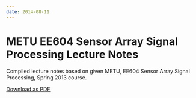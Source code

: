 ```yaml
---
date: 2014-08-11
---
```

# METU EE604 Sensor Array Signal Processing Lecture Notes

Compiled lecture notes based on given METU, EE604 Sensor Array Signal Processing, Spring 2013 course.

[Download as PDF](dow/ee604_sensor_array_signal_processing_alper_yazar.pdf)
